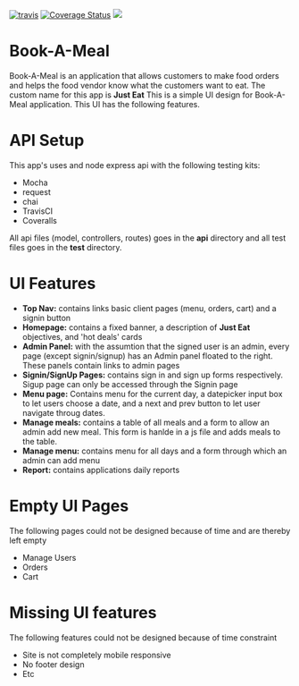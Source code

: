 <a href="https://travis-ci.org/Onnassiz/Book-A-Meal"><img src="https://travis-ci.org/Onnassiz/Book-A-Meal.svg?branch=manage-orders" alt="travis"></a>
<a href='https://coveralls.io/github/Onnassiz/Book-A-Meal?branch=manage-orders'><img src='https://coveralls.io/repos/github/Onnassiz/Book-A-Meal/badge.svg?branch=manage-orders' alt='Coverage Status' /></a> <a href="https://codeclimate.com/github/Onnassiz/Book-A-Meal/maintainability"><img src="https://api.codeclimate.com/v1/badges/219224f1c0c06ec8fb79/maintainability" /></a>


# Book-A-Meal
Book-A-Meal is an application that allows customers to make food orders and helps the food vendor know what the customers want to eat. The custom name for this app is <b>Just Eat</b>
This is a simple UI design for Book-A-Meal application. This UI has the following features.
<h1>API Setup</h1>
This app's uses and node express api with the following testing kits:
<ul>
  <li>Mocha</li>
  <li>request</li>
  <li>chai</li>
  <li>TravisCI</li>
  <li>Coveralls</li>
</ul>
All api files (model, controllers, routes) goes in the <b>api</b> directory and all test files goes in the <b>test</b> directory.
<h1>UI Features</h1>
<ul>
  <li><b>Top Nav:</b> contains links basic client pages (menu, orders, cart) and a signin button</li>
  <li><b>Homepage:</b> contains a fixed banner, a description of <b>Just Eat</b> objectives, and 'hot deals' cards</li>
  <li><b>Admin Panel:</b> with the assumtion that the signed user is an admin, every page (except signin/signup) has an Admin panel floated to the right. These panels contain links to admin pages</li>
  <li><b>Signin/SignUp Pages:</b> contains sign in and sign up forms respectively. Sigup page can only be accessed through the Signin page</li>
  <li><b>Menu page:</b> Contains menu for the current day, a datepicker input box to let users choose a date, and a next and prev button to let user navigate throug dates.</li>
  <li><b>Manage meals:</b> contains a table of all meals and a form to allow an admin add new meal. This form is hanlde in a js file and adds meals to the table.</li>
  <li><b>Manage menu:</b> contains menu for all days and a form through which an admin can add menu</li>
  <li><b>Report:</b> contains applications daily reports</li>
</ul>

<h1>Empty UI Pages</h1>
The following pages could not be designed because of time and are thereby left empty
<ul>
  <li>Manage Users</li>
  <li>Orders</li>
  <li>Cart</li>
</ul>

<h1>Missing UI features</h1>
The following features could not be designed because of time constraint
<ul>
  <li>Site is not completely mobile responsive</li>
  <li>No footer design</li>
  <li>Etc</li>
</ul>

